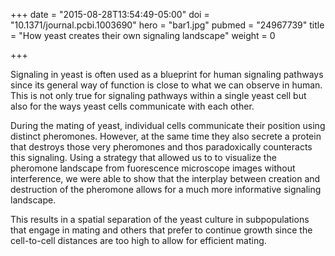 +++
date = "2015-08-28T13:54:49-05:00"
doi = "10.1371/journal.pcbi.1003690"
hero = "bar1.jpg"
pubmed = "24967739"
title = "How yeast creates their own signaling landscape"
weight = 0

+++

Signaling in yeast is often used as a blueprint for human signaling pathways 
since its general way of function is close to what we can observe in human. This
is not only true for signaling pathways within a single yeast cell but also for
the ways yeast cells communicate with each other. 

During the mating of yeast, individual cells communicate their position using
distinct pheromones. However, at the same time they also secrete a protein that
destroys those very pheromones and thos paradoxically counteracts this signaling.
Using a strategy that allowed us to to visualize the pheromone landscape from 
fuorescence microscope images without interference, we were able to show that
the interplay between creation and destruction of the pheromone allows for
a much more informative signaling landscape. 

This results in a spatial separation of the yeast culture in subpopulations that
engage in mating and others that prefer to continue growth since the cell-to-cell
distances are too high to allow for efficient mating.
